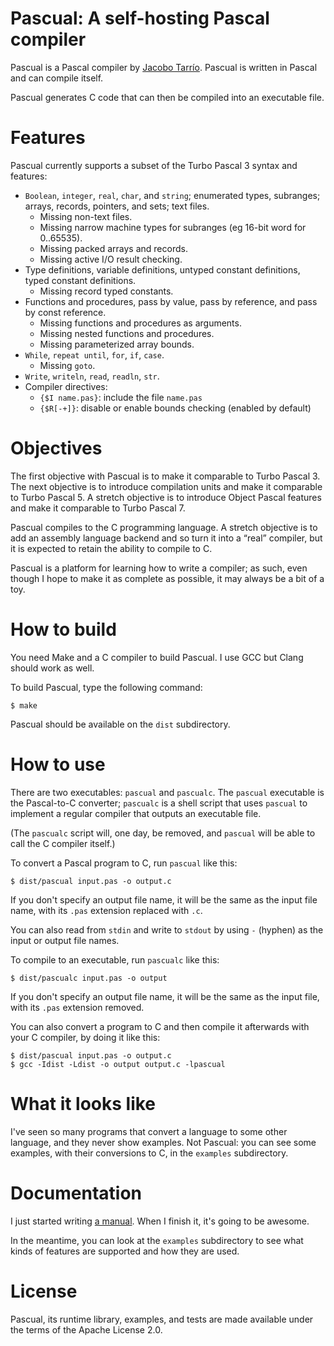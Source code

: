 # Pascual: A self-hosting Pascal compiler

Pascual is a Pascal compiler by [Jacobo Tarrío](https://jacobo.tarrio.org). Pascual is written in Pascal and can compile itself.

Pascual generates C code that can then be compiled into an executable file.

# Features

Pascual currently supports a subset of the Turbo Pascal 3 syntax and features:

* `Boolean`, `integer`, `real`, `char`, and `string`; enumerated types, subranges; arrays, records, pointers, and sets; text files.
    * Missing non-text files.
    * Missing narrow machine types for subranges (eg 16-bit word for 0..65535).
    * Missing packed arrays and records.
    * Missing active I/O result checking.
* Type definitions, variable definitions, untyped constant definitions, typed constant definitions.
    * Missing record typed constants.
* Functions and procedures, pass by value, pass by reference, and pass by const reference.
    * Missing functions and procedures as arguments.
    * Missing nested functions and procedures.
    * Missing parameterized array bounds.
* `While`, `repeat until`, `for`, `if`, `case`.
    * Missing `goto`.
* `Write`, `writeln`, `read`, `readln`, `str`.
* Compiler directives:
    * `{$I name.pas}`: include the file `name.pas`
    * `{$R[-+]}`: disable or enable bounds checking (enabled by default)

# Objectives

The first objective with Pascual is to make it comparable to Turbo Pascal 3. The next objective is to introduce compilation units and make it comparable to Turbo Pascal 5. A stretch objective is to introduce Object Pascal features and make it comparable to Turbo Pascal 7.

Pascual compiles to the C programming language. A stretch objective is to add an assembly language backend and so turn it into a “real” compiler, but it is expected to retain the ability to compile to C.

Pascual is a platform for learning how to write a compiler; as such, even though I hope to make it as complete as possible, it may always be a bit of a toy.

# How to build

You need Make and a C compiler to build Pascual. I use GCC but Clang should work as well.

To build Pascual, type the following command:

```shell
$ make
```

Pascual should be available on the `dist` subdirectory.

# How to use

There are two executables: `pascual` and `pascualc`. The `pascual` executable is the Pascal-to-C converter; `pascualc` is a shell script that uses `pascual` to implement a regular compiler that outputs an executable file.

(The `pascualc` script will, one day, be removed, and `pascual` will be able to call the C compiler itself.)

To convert a Pascal program to C, run `pascual` like this:

```shell
$ dist/pascual input.pas -o output.c
```

If you don't specify an output file name, it will be the same as the input file name, with its `.pas` extension replaced with `.c`.

You can also read from `stdin` and write to `stdout` by using `-` (hyphen) as the input or output file names.

To compile to an executable, run `pascualc` like this:

```shell
$ dist/pascualc input.pas -o output
```

If you don't specify an output file name, it will be the same as the input file, with its `.pas` extension removed.

You can also convert a program to C and then compile it afterwards with your C compiler, by doing it like this:

```shell
$ dist/pascual input.pas -o output.c
$ gcc -Idist -Ldist -o output output.c -lpascual
```

# What it looks like

I've seen so many programs that convert a language to some other language, and they never show examples. Not Pascual: you can see some examples, with their conversions to C, in the `examples` subdirectory.

# Documentation

I just started writing [a manual](manual/index.md). When I finish it, it's going to be awesome.

In the meantime, you can look at the `examples` subdirectory to see what kinds of features are supported and how they are used.

# License

Pascual, its runtime library, examples, and tests are made available under the terms of the Apache License 2.0.